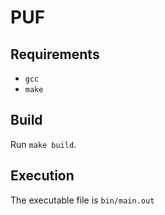# PUF

## Requirements
 - `gcc`
 - `make`

## Build
Run `make build`.

## Execution
The executable file is `bin/main.out`
